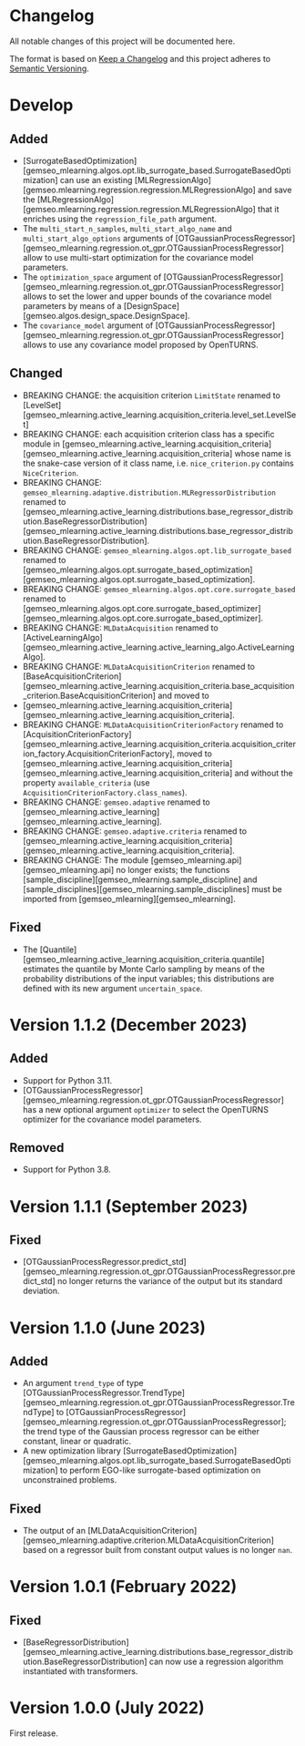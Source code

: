 <!--
Copyright 2021 IRT Saint Exupéry, https://www.irt-saintexupery.com

This work is licensed under the Creative Commons Attribution-ShareAlike 4.0
International License. To view a copy of this license, visit
http://creativecommons.org/licenses/by-sa/4.0/ or send a letter to Creative
Commons, PO Box 1866, Mountain View, CA 94042, USA.
-->

<!--
Changelog titles are:
- Added: for new features.
- Changed: for changes in existing functionality.
- Deprecated: for soon-to-be removed features.
- Removed: for now removed features.
- Fixed: for any bug fixes.
- Security: in case of vulnerabilities.
-->

# Changelog

All notable changes of this project will be documented here.

The format is based on
[Keep a Changelog](https://keepachangelog.com/en/1.0.0)
and this project adheres to
[Semantic Versioning](https://semver.org/spec/v2.0.0.html).

# Develop

## Added

- [SurrogateBasedOptimization][gemseo_mlearning.algos.opt.lib_surrogate_based.SurrogateBasedOptimization]
  can use an existing [MLRegressionAlgo][gemseo.mlearning.regression.regression.MLRegressionAlgo]
  and save the [MLRegressionAlgo][gemseo.mlearning.regression.regression.MLRegressionAlgo] that it enriches
  using the `regression_file_path` argument.
- The `multi_start_n_samples`, `multi_start_algo_name` and `multi_start_algo_options` arguments of
  [OTGaussianProcessRegressor][gemseo_mlearning.regression.ot_gpr.OTGaussianProcessRegressor]
  allow to use multi-start optimization for the covariance model parameters.
- The `optimization_space` argument of
  [OTGaussianProcessRegressor][gemseo_mlearning.regression.ot_gpr.OTGaussianProcessRegressor]
  allows to set the lower and upper bounds of the covariance model parameters
  by means of a [DesignSpace][gemseo.algos.design_space.DesignSpace].
- The `covariance_model` argument of
  [OTGaussianProcessRegressor][gemseo_mlearning.regression.ot_gpr.OTGaussianProcessRegressor]
  allows to use any covariance model proposed by OpenTURNS.

## Changed

- BREAKING CHANGE: the acquisition criterion `LimitState` renamed to
  [LevelSet][gemseo_mlearning.active_learning.acquisition_criteria.level_set.LevelSet]
- BREAKING CHANGE: each acquisition criterion class has a specific module
  in [gemseo_mlearning.active_learning.acquisition_criteria][gemseo_mlearning.active_learning.acquisition_criteria]
  whose name is the snake-case version of it class name, i.e. `nice_criterion.py` contains `NiceCriterion`.
- BREAKING CHANGE: `gemseo_mlearning.adaptive.distribution.MLRegressorDistribution` renamed to
  [gemseo_mlearning.active_learning.distributions.base_regressor_distribution.BaseRegressorDistribution][gemseo_mlearning.active_learning.distributions.base_regressor_distribution.BaseRegressorDistribution].
- BREAKING CHANGE: `gemseo_mlearning.algos.opt.lib_surrogate_based` renamed to
  [gemseo_mlearning.algos.opt.surrogate_based_optimization][gemseo_mlearning.algos.opt.surrogate_based_optimization].
- BREAKING CHANGE: `gemseo_mlearning.algos.opt.core.surrogate_based` renamed to
  [gemseo_mlearning.algos.opt.core.surrogate_based_optimizer][gemseo_mlearning.algos.opt.core.surrogate_based_optimizer].
- BREAKING CHANGE: `MLDataAcquisition` renamed to
  [ActiveLearningAlgo][gemseo_mlearning.active_learning.active_learning_algo.ActiveLearningAlgo].
- BREAKING CHANGE: `MLDataAcquisitionCriterion` renamed to
  [BaseAcquisitionCriterion][gemseo_mlearning.active_learning.acquisition_criteria.base_acquisition_criterion.BaseAcquisitionCriterion]
  and moved to
- [gemseo_mlearning.active_learning.acquisition_criteria][gemseo_mlearning.active_learning.acquisition_criteria].
- BREAKING CHANGE: `MLDataAcquisitionCriterionFactory` renamed to
  [AcquisitionCriterionFactory][gemseo_mlearning.active_learning.acquisition_criteria.acquisition_criterion_factory.AcquisitionCriterionFactory],
  moved to
  [gemseo_mlearning.active_learning.acquisition_criteria][gemseo_mlearning.active_learning.acquisition_criteria]
  and without the property `available_criteria` (use `AcquisitionCriterionFactory.class_names`).
- BREAKING CHANGE: `gemseo.adaptive` renamed to [gemseo_mlearning.active_learning][gemseo_mlearning.active_learning].
- BREAKING CHANGE: `gemseo.adaptive.criteria` renamed to
  [gemseo_mlearning.active_learning.acquisition_criteria][gemseo_mlearning.active_learning.acquisition_criteria].
- BREAKING CHANGE:
  The module [gemseo_mlearning.api][gemseo_mlearning.api] no longer exists;
  the functions
  [sample_discipline][gemseo_mlearning.sample_discipline]
  and [sample_disciplines][gemseo_mlearning.sample_disciplines]
  must be imported from [gemseo_mlearning][gemseo_mlearning].

## Fixed

- The [Quantile][gemseo_mlearning.active_learning.acquisition_criteria.quantile]
  estimates the quantile by Monte Carlo sampling
  by means of the probability distributions of the input variables;
  this distributions are defined with its new argument `uncertain_space`.

# Version 1.1.2 (December 2023)

## Added

- Support for Python 3.11.
- [OTGaussianProcessRegressor][gemseo_mlearning.regression.ot_gpr.OTGaussianProcessRegressor]
  has a new optional argument `optimizer`
  to select the OpenTURNS optimizer for the covariance model parameters.

## Removed

- Support for Python 3.8.

# Version 1.1.1 (September 2023)

## Fixed

- [OTGaussianProcessRegressor.predict_std][gemseo_mlearning.regression.ot_gpr.OTGaussianProcessRegressor.predict_std]
  no longer returns the variance of the output but its standard deviation.

# Version 1.1.0 (June 2023)

## Added

- An argument `trend_type` of type
  [OTGaussianProcessRegressor.TrendType][gemseo_mlearning.regression.ot_gpr.OTGaussianProcessRegressor.TrendType]
  to [OTGaussianProcessRegressor][gemseo_mlearning.regression.ot_gpr.OTGaussianProcessRegressor];
  the trend type of the Gaussian process regressor can be either constant,
  linear or quadratic.
- A new optimization library
  [SurrogateBasedOptimization][gemseo_mlearning.algos.opt.lib_surrogate_based.SurrogateBasedOptimization]
  to perform EGO-like surrogate-based optimization on unconstrained problems.

## Fixed

- The output of an [MLDataAcquisitionCriterion][gemseo_mlearning.adaptive.criterion.MLDataAcquisitionCriterion]
  based on a regressor built from constant output values is no longer `nan`.

# Version 1.0.1 (February 2022)

## Fixed

- [BaseRegressorDistribution][gemseo_mlearning.active_learning.distributions.base_regressor_distribution.BaseRegressorDistribution]
  can now use a regression algorithm instantiated with transformers.

# Version 1.0.0 (July 2022)

First release.
